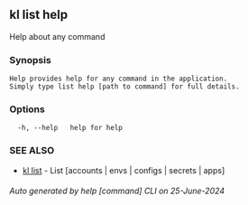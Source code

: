 ## kl list help

Help about any command

### Synopsis

```
Help provides help for any command in the application.
Simply type list help [path to command] for full details.
```

### Options

```
  -h, --help   help for help
```

### SEE ALSO

* [kl list](kl_list.md)  - List [accounts | envs | configs | secrets | apps]

###### Auto generated by help [command] CLI on 25-June-2024
